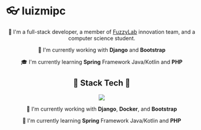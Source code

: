 # 👓 luizmipc

<p align="center">
🌝 I'm a full-stack developer, a member of <a href="https://fuzzylab.tech/">FuzzyLab</a> innovation team, and a computer science student.
</p>

<p align="center">
💼 I'm currently working with <strong>Django</strong> and <strong>Bootstrap</strong>
</p>

<p align="center">
🎓 I'm currently learning <strong>Spring</strong> Framework Java/Kotlin and <strong>PHP</strong>
</p>

<h2 align="center">🔧 Stack Tech 🔧</h2>
<p align="center">
  <a href="https://skillicons.dev">
    <img src="https://skillicons.dev/icons?i=django,docker,javascript,bootstrap" />
  </a>
</p>

<p align="center">
🐍 I'm currently working with <strong>Django</strong>, <strong>Docker</strong>, and <strong>Bootstrap</strong>
</p>

<p align="center">
🌺 I'm currently learning <strong>Spring</strong> Framework Java/Kotlin and <strong>PHP</strong>
</p>
